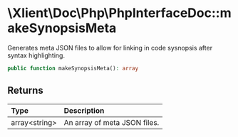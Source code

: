 # \\Xlient\\Doc\\Php\\PhpInterfaceDoc::makeSynopsisMeta

Generates meta JSON files to allow for linking in code sysnopsis after syntax highlighting.

```php
public function makeSynopsisMeta(): array
```

## Returns

| Type | Description |
| :--- | :--- |
| array\<string\> | An array of meta JSON files. |